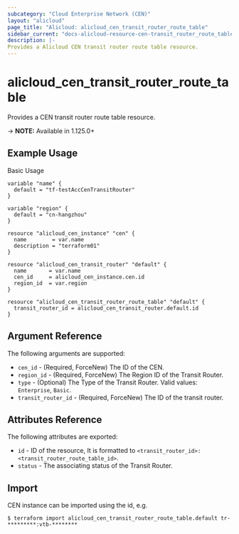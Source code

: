 ```yaml
---
subcategory: "Cloud Enterprise Network (CEN)"
layout: "alicloud"
page_title: "Alicloud: alicloud_cen_transit_router_route_table"
sidebar_current: "docs-alicloud-resource-cen-transit_router_route_table"
description: |-
Provides a Alicloud CEN transit router route table resource.
---
```


# alicloud\_cen_transit_router_route_table

Provides a CEN transit router route table resource.

-> **NOTE:** Available in 1.125.0+

## Example Usage

Basic Usage

```
variable "name" {
  default = "tf-testAccCenTransitRouter"
}

variable "region" {
  default = "cn-hangzhou"
}

resource "alicloud_cen_instance" "cen" {
  name        = var.name
  description = "terraform01"
}

resource "alicloud_cen_transit_router" "default" {
  name       = var.name
  cen_id     = alicloud_cen_instance.cen.id
  region_id  = var.region
}

resource "alicloud_cen_transit_router_route_table" "default" {
  transit_router_id = alicloud_cen_transit_router.default.id
}
```
## Argument Reference

The following arguments are supported:

* `cen_id` - (Required, ForceNew) The ID of the CEN.
* `region_id` - (Required, ForceNew) The Region ID of the Transit Router.
* `type` - (Optional) The Type of the Transit Router. Valid values: `Enterprise`, `Basic`.
* `transit_router_id` - (Required, ForceNew) The ID of the transit router.

## Attributes Reference

The following attributes are exported:

* `id` - ID of the resource, It is formatted to `<transit_router_id>:<transit_router_route_table_id>`.
* `status` - The associating status of the Transit Router.

## Import

CEN instance can be imported using the id, e.g.

```
$ terraform import alicloud_cen_transit_router_route_table.default tr-*********:vtb-********
```
